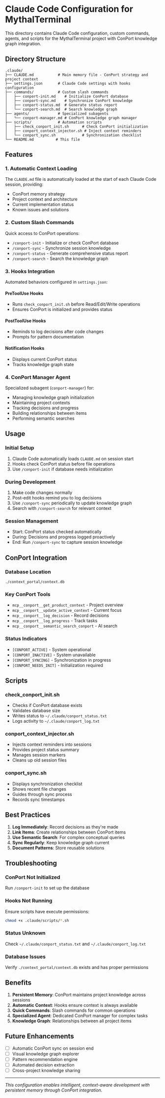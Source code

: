 # Claude Code Configuration for MythalTerminal

This directory contains Claude Code configuration, custom commands, agents, and scripts for the MythalTerminal project with ConPort knowledge graph integration.

## Directory Structure

```
.claude/
├── CLAUDE.md           # Main memory file - ConPort strategy and project context
├── settings.json       # Claude Code settings with hooks configuration
├── commands/           # Custom slash commands
│   ├── conport-init.md    # Initialize ConPort database
│   ├── conport-sync.md    # Synchronize ConPort knowledge
│   ├── conport-status.md  # Generate status report
│   └── conport-search.md  # Search knowledge graph
├── agents/             # Specialized subagents
│   └── conport-manager.md # ConPort knowledge graph manager
├── scripts/            # Automation scripts
│   ├── check_conport_init.sh      # Check ConPort initialization
│   ├── conport_context_injector.sh # Inject context reminders
│   └── conport_sync.sh            # Synchronization checklist
└── README.md          # This file

```

## Features

### 1. Automatic Context Loading
The `CLAUDE.md` file is automatically loaded at the start of each Claude Code session, providing:
- ConPort memory strategy
- Project context and architecture
- Current implementation status
- Known issues and solutions

### 2. Custom Slash Commands
Quick access to ConPort operations:
- `/conport-init` - Initialize or check ConPort database
- `/conport-sync` - Synchronize session knowledge
- `/conport-status` - Generate comprehensive status report
- `/conport-search` - Search the knowledge graph

### 3. Hooks Integration
Automated behaviors configured in `settings.json`:

#### PreToolUse Hooks
- Runs `check_conport_init.sh` before Read/Edit/Write operations
- Ensures ConPort is initialized and provides status

#### PostToolUse Hooks
- Reminds to log decisions after code changes
- Prompts for pattern documentation

#### Notification Hooks
- Displays current ConPort status
- Tracks knowledge graph state

### 4. ConPort Manager Agent
Specialized subagent (`conport-manager`) for:
- Managing knowledge graph initialization
- Maintaining project contexts
- Tracking decisions and progress
- Building relationships between items
- Performing semantic searches

## Usage

### Initial Setup
1. Claude Code automatically loads `CLAUDE.md` on session start
2. Hooks check ConPort status before file operations
3. Use `/conport-init` if database needs initialization

### During Development
1. Make code changes normally
2. Post-edit hooks remind you to log decisions
3. Use `/conport-sync` periodically to update knowledge graph
4. Search with `/conport-search` for relevant context

### Session Management
- Start: ConPort status checked automatically
- During: Decisions and progress logged proactively
- End: Run `/conport-sync` to capture session knowledge

## ConPort Integration

### Database Location
`./context_portal/context.db`

### Key ConPort Tools
- `mcp__conport__get_product_context` - Project overview
- `mcp__conport__update_active_context` - Current focus
- `mcp__conport__log_decision` - Record decisions
- `mcp__conport__log_progress` - Track tasks
- `mcp__conport__semantic_search_conport` - AI search

### Status Indicators
- `[CONPORT_ACTIVE]` - System operational
- `[CONPORT_INACTIVE]` - System unavailable
- `[CONPORT_SYNCING]` - Synchronization in progress
- `[CONPORT_NEEDS_INIT]` - Initialization required

## Scripts

### check_conport_init.sh
- Checks if ConPort database exists
- Validates database size
- Writes status to `~/.claude/conport_status.txt`
- Logs activity to `~/.claude/conport_log.txt`

### conport_context_injector.sh
- Injects context reminders into sessions
- Provides project status summary
- Manages session markers
- Cleans up old session files

### conport_sync.sh
- Displays synchronization checklist
- Shows recent file changes
- Guides through sync process
- Records sync timestamps

## Best Practices

1. **Log Immediately**: Record decisions as they're made
2. **Link Items**: Create relationships between ConPort items
3. **Use Semantic Search**: For complex conceptual queries
4. **Sync Regularly**: Keep knowledge graph current
5. **Document Patterns**: Store reusable solutions

## Troubleshooting

### ConPort Not Initialized
Run `/conport-init` to set up the database

### Hooks Not Running
Ensure scripts have execute permissions:
```bash
chmod +x .claude/scripts/*.sh
```

### Status Unknown
Check `~/.claude/conport_status.txt` and `~/.claude/conport_log.txt`

### Database Issues
Verify `./context_portal/context.db` exists and has proper permissions

## Benefits

1. **Persistent Memory**: ConPort maintains project knowledge across sessions
2. **Automatic Context**: Hooks ensure context is always available
3. **Quick Commands**: Slash commands for common operations
4. **Specialized Agent**: Dedicated ConPort manager for complex tasks
5. **Knowledge Graph**: Relationships between all project items

## Future Enhancements

- [ ] Automatic ConPort sync on session end
- [ ] Visual knowledge graph explorer
- [ ] Pattern recommendation engine
- [ ] Automated decision extraction
- [ ] Cross-project knowledge sharing

---

*This configuration enables intelligent, context-aware development with persistent memory through ConPort integration.*